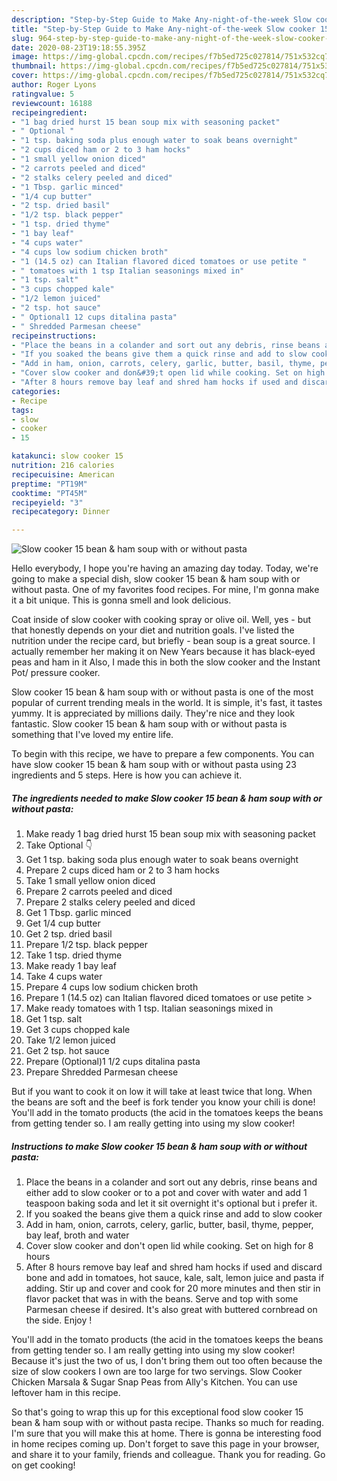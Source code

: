 ```yaml
---
description: "Step-by-Step Guide to Make Any-night-of-the-week Slow cooker 15 bean &amp;amp; ham soup with or without pasta"
title: "Step-by-Step Guide to Make Any-night-of-the-week Slow cooker 15 bean &amp;amp; ham soup with or without pasta"
slug: 964-step-by-step-guide-to-make-any-night-of-the-week-slow-cooker-15-bean-and-amp-ham-soup-with-or-without-pasta
date: 2020-08-23T19:18:55.395Z
image: https://img-global.cpcdn.com/recipes/f7b5ed725c027814/751x532cq70/slow-cooker-15-bean-ham-soup-with-or-without-pasta-recipe-main-photo.jpg
thumbnail: https://img-global.cpcdn.com/recipes/f7b5ed725c027814/751x532cq70/slow-cooker-15-bean-ham-soup-with-or-without-pasta-recipe-main-photo.jpg
cover: https://img-global.cpcdn.com/recipes/f7b5ed725c027814/751x532cq70/slow-cooker-15-bean-ham-soup-with-or-without-pasta-recipe-main-photo.jpg
author: Roger Lyons
ratingvalue: 5
reviewcount: 16188
recipeingredient:
- "1 bag dried hurst 15 bean soup mix with seasoning packet"
- " Optional "
- "1 tsp. baking soda plus enough water to soak beans overnight"
- "2 cups diced ham or 2 to 3 ham hocks"
- "1 small yellow onion diced"
- "2 carrots peeled and diced"
- "2 stalks celery peeled and diced"
- "1 Tbsp. garlic minced"
- "1/4 cup butter"
- "2 tsp. dried basil"
- "1/2 tsp. black pepper"
- "1 tsp. dried thyme"
- "1 bay leaf"
- "4 cups water"
- "4 cups low sodium chicken broth"
- "1 (14.5 oz) can Italian flavored diced tomatoes or use petite "
- " tomatoes with 1 tsp Italian seasonings mixed in"
- "1 tsp. salt"
- "3 cups chopped kale"
- "1/2 lemon juiced"
- "2 tsp. hot sauce"
- " Optional1 12 cups ditalina pasta"
- " Shredded Parmesan cheese"
recipeinstructions:
- "Place the beans in a colander and sort out any debris, rinse beans and either add to slow cooker or to a pot and cover with water and add 1 teaspoon baking soda and let it sit overnight it&#39;s optional but i prefer it."
- "If you soaked the beans give them a quick rinse and add to slow cooker"
- "Add in ham, onion, carrots, celery, garlic, butter, basil, thyme, pepper, bay leaf, broth and water"
- "Cover slow cooker and don&#39;t open lid while cooking. Set on high for 8 hours"
- "After 8 hours remove bay leaf and shred ham hocks if used and discard bone and add in tomatoes, hot sauce, kale, salt, lemon juice and pasta if adding. Stir up and cover and cook for 20 more minutes and then stir in flavor packet that was in with the beans. Serve and top with some Parmesan cheese if desired. It&#39;s also great with buttered cornbread on the side. Enjoy !"
categories:
- Recipe
tags:
- slow
- cooker
- 15

katakunci: slow cooker 15 
nutrition: 216 calories
recipecuisine: American
preptime: "PT19M"
cooktime: "PT45M"
recipeyield: "3"
recipecategory: Dinner

---
```



![Slow cooker 15 bean &amp; ham soup with or without pasta](https://img-global.cpcdn.com/recipes/f7b5ed725c027814/751x532cq70/slow-cooker-15-bean-ham-soup-with-or-without-pasta-recipe-main-photo.jpg)

Hello everybody, I hope you're having an amazing day today. Today, we're going to make a special dish, slow cooker 15 bean &amp; ham soup with or without pasta. One of my favorites food recipes. For mine, I'm gonna make it a bit unique. This is gonna smell and look delicious.

Coat inside of slow cooker with cooking spray or olive oil. Well, yes - but that honestly depends on your diet and nutrition goals. I&#39;ve listed the nutrition under the recipe card, but briefly - bean soup is a great source. I actually remember her making it on New Years because it has black-eyed peas and ham in it Also, I made this in both the slow cooker and the Instant Pot/ pressure cooker.

Slow cooker 15 bean &amp; ham soup with or without pasta is one of the most popular of current trending meals in the world. It is simple, it's fast, it tastes yummy. It is appreciated by millions daily. They're nice and they look fantastic. Slow cooker 15 bean &amp; ham soup with or without pasta is something that I've loved my entire life.


To begin with this recipe, we have to prepare a few components. You can have slow cooker 15 bean &amp; ham soup with or without pasta using 23 ingredients and 5 steps. Here is how you can achieve it.

<!--inarticleads1-->

##### The ingredients needed to make Slow cooker 15 bean &amp; ham soup with or without pasta:

1. Make ready 1 bag dried hurst 15 bean soup mix with seasoning packet
1. Take  Optional 👇
1. Get 1 tsp. baking soda plus enough water to soak beans overnight
1. Prepare 2 cups diced ham or 2 to 3 ham hocks
1. Take 1 small yellow onion diced
1. Prepare 2 carrots peeled and diced
1. Prepare 2 stalks celery peeled and diced
1. Get 1 Tbsp. garlic minced
1. Get 1/4 cup butter
1. Get 2 tsp. dried basil
1. Prepare 1/2 tsp. black pepper
1. Take 1 tsp. dried thyme
1. Make ready 1 bay leaf
1. Take 4 cups water
1. Prepare 4 cups low sodium chicken broth
1. Prepare 1 (14.5 oz) can Italian flavored diced tomatoes or use petite &gt;
1. Make ready  tomatoes with 1 tsp. Italian seasonings mixed in
1. Get 1 tsp. salt
1. Get 3 cups chopped kale
1. Take 1/2 lemon juiced
1. Get 2 tsp. hot sauce
1. Prepare  (Optional)1 1/2 cups ditalina pasta
1. Prepare  Shredded Parmesan cheese


But if you want to cook it on low it will take at least twice that long. When the beans are soft and the beef is fork tender you know your chili is done! You&#39;ll add in the tomato products (the acid in the tomatoes keeps the beans from getting tender so. I am really getting into using my slow cooker! 

<!--inarticleads2-->

##### Instructions to make Slow cooker 15 bean &amp; ham soup with or without pasta:

1. Place the beans in a colander and sort out any debris, rinse beans and either add to slow cooker or to a pot and cover with water and add 1 teaspoon baking soda and let it sit overnight it&#39;s optional but i prefer it.
1. If you soaked the beans give them a quick rinse and add to slow cooker
1. Add in ham, onion, carrots, celery, garlic, butter, basil, thyme, pepper, bay leaf, broth and water
1. Cover slow cooker and don&#39;t open lid while cooking. Set on high for 8 hours
1. After 8 hours remove bay leaf and shred ham hocks if used and discard bone and add in tomatoes, hot sauce, kale, salt, lemon juice and pasta if adding. Stir up and cover and cook for 20 more minutes and then stir in flavor packet that was in with the beans. Serve and top with some Parmesan cheese if desired. It&#39;s also great with buttered cornbread on the side. Enjoy !


You&#39;ll add in the tomato products (the acid in the tomatoes keeps the beans from getting tender so. I am really getting into using my slow cooker! Because it&#39;s just the two of us, I don&#39;t bring them out too often because the size of slow cookers I own are too large for two servings. Slow Cooker Chicken Marsala &amp; Sugar Snap Peas from Ally&#39;s Kitchen. You can use leftover ham in this recipe. 

So that's going to wrap this up for this exceptional food slow cooker 15 bean &amp; ham soup with or without pasta recipe. Thanks so much for reading. I'm sure that you will make this at home. There is gonna be interesting food in home recipes coming up. Don't forget to save this page in your browser, and share it to your family, friends and colleague. Thank you for reading. Go on get cooking!
